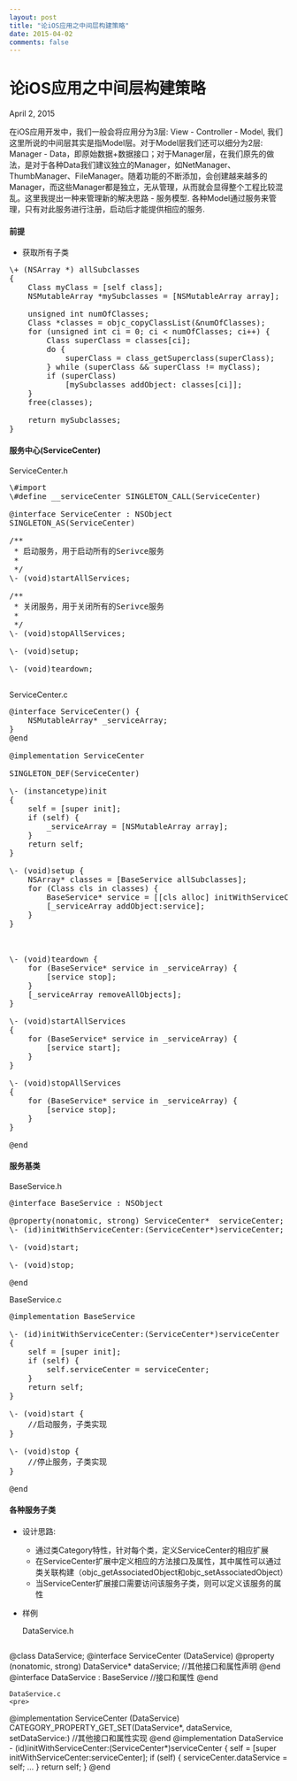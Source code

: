 ```yaml
---
layout: post
title: "论iOS应用之中间层构建策略"
date: 2015-04-02
comments: false
---
```

# 论iOS应用之中间层构建策略
April 2, 2015

在iOS应用开发中，我们一般会将应用分为3层: View - Controller - Model, 我们这里所说的中间层其实是指Model层。对于Model层我们还可以细分为2层: Manager - Data，即原始数据+数据接口；对于Manager层，在我们原先的做法，是对于各种Data我们建议独立的Manager，如NetManager、ThumbManager、FileManager。随着功能的不断添加，会创建越来越多的Manager，而这些Manager都是独立，无从管理，从而就会显得整个工程比较混乱。这里我提出一种来管理新的解决思路 - 服务模型. 各种Model通过服务来管理，只有对此服务进行注册，启动后才能提供相应的服务.

#### 前提
* 获取所有子类
<pre>
\+ (NSArray *) allSubclasses
{
    Class myClass = [self class];
    NSMutableArray *mySubclasses = [NSMutableArray array];
    
    unsigned int numOfClasses;
    Class *classes = objc_copyClassList(&numOfClasses);
    for (unsigned int ci = 0; ci < numOfClasses; ci++) {
        Class superClass = classes[ci];
        do {
            superClass = class_getSuperclass(superClass);
        } while (superClass && superClass != myClass);
        if (superClass)
            [mySubclasses addObject: classes[ci]];
    }
    free(classes);
    
    return mySubclasses;
}
</pre>

#### 服务中心(ServiceCenter)
ServiceCenter.h
<pre>
\#import <Foundation/Foundation.h>
\#define __serviceCenter SINGLETON_CALL(ServiceCenter)

@interface ServiceCenter : NSObject
SINGLETON_AS(ServiceCenter)

/**
 * 启动服务，用于启动所有的Serivce服务
 *
 */
\- (void)startAllServices;

/**
 * 关闭服务，用于关闭所有的Serivce服务
 *
 */
\- (void)stopAllServices;

\- (void)setup;

\- (void)teardown;

</pre>
ServiceCenter.c
<pre>
@interface ServiceCenter() {
    NSMutableArray* _serviceArray;
}
@end

@implementation ServiceCenter

SINGLETON_DEF(ServiceCenter)

\- (instancetype)init
{
    self = [super init];
    if (self) {
        _serviceArray = [NSMutableArray array];
    }
    return self;
}

\- (void)setup {
    NSArray* classes = [BaseService allSubclasses];
    for (Class cls in classes) {
        BaseService* service = [[cls alloc] initWithServiceCenter:self];
        [_serviceArray addObject:service];
    }
}



\- (void)teardown {
    for (BaseService* service in _serviceArray) {
        [service stop];
    }
    [_serviceArray removeAllObjects];
}

\- (void)startAllServices
{
    for (BaseService* service in _serviceArray) {
        [service start];
    }
}

\- (void)stopAllServices
{
    for (BaseService* service in _serviceArray) {
        [service stop];
    }
}

@end
</pre>

#### 服务基类
BaseService.h
<pre>
@interface BaseService : NSObject

@property(nonatomic, strong) ServiceCenter*  serviceCenter;
\- (id)initWithServiceCenter:(ServiceCenter*)serviceCenter;

\- (void)start;

\- (void)stop;

@end
</pre>
BaseService.c
<pre>
@implementation BaseService

\- (id)initWithServiceCenter:(ServiceCenter*)serviceCenter
{
    self = [super init];
    if (self) {
        self.serviceCenter = serviceCenter;
    }
    return self;
}

\- (void)start {
    //启动服务，子类实现
}

\- (void)stop {
    //停止服务，子类实现
}

@end
</pre>

#### 各种服务子类
* 设计思路:
	* 通过类Category特性，针对每个类，定义ServiceCenter的相应扩展
	* 在ServiceCenter扩展中定义相应的方法接口及属性，其中属性可以通过类关联构建（objc_getAssociatedObject和objc_setAssociatedObject） 
	* 当ServiceCenter扩展接口需要访问该服务子类，则可以定义该服务的属性
* 样例

	DataService.h
	<pre>
@class DataService;
@interface ServiceCenter (DataService)
@property (nonatomic, strong) DataService* dataService;
//其他接口和属性声明
@end
@interface DataService : BaseService
//接口和属性
@end
</pre>

	DataService.c
	<pre>
@implementation ServiceCenter (DataService)
CATEGORY_PROPERTY_GET_SET(DataService*, dataService, setDataService:)
//其他接口和属性实现
@end
@implementation DataService
\- (id)initWithServiceCenter:(ServiceCenter*)serviceCenter {
    self = [super initWithServiceCenter:serviceCenter];
    if (self) {
        serviceCenter.dataService = self;
		...
    }
    return self;
}
@end
</pre>